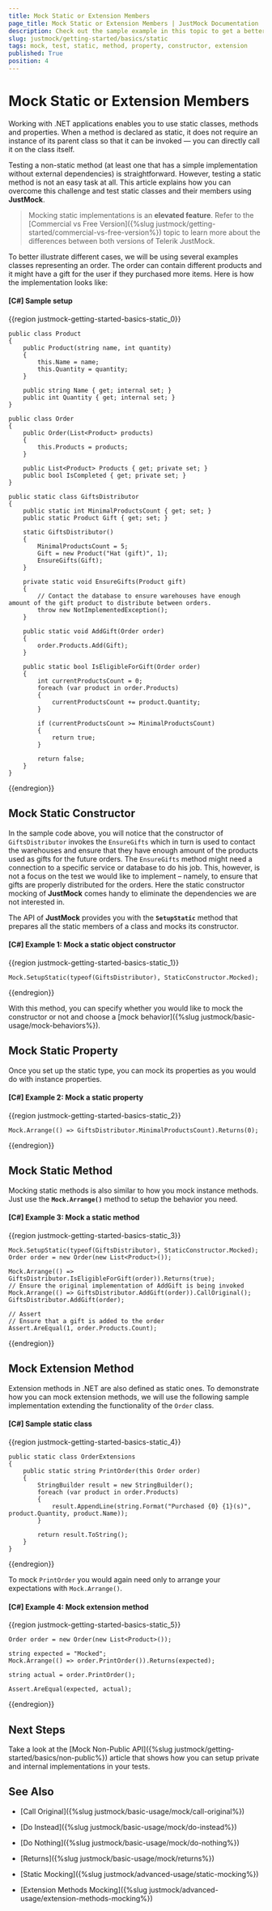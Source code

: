```yaml
---
title: Mock Static or Extension Members
page_title: Mock Static or Extension Members | JustMock Documentation
description: Check out the sample example in this topic to get a better understanding of how you can mock static and extension implementations with JustMock.
slug: justmock/getting-started/basics/static
tags: mock, test, static, method, property, constructor, extension
published: True
position: 4
---
```


# Mock Static or Extension Members

Working with .NET applications enables you to use static classes, methods and properties. When a method is declared as static, it does not require an instance of its parent class so that it can be invoked — you can directly call it on the class itself.

Testing a non-static method (at least one that has a simple implementation without external dependencies) is straightforward. However, testing a static method is not an easy task at all. This article explains how you can overcome this challenge and test static classes and their members using **JustMock**.

> Mocking static implementations is an **elevated feature**. Refer to the [Commercial vs Free Version]({%slug justmock/getting-started/commercial-vs-free-version%}) topic to learn more about the differences between both versions of Telerik JustMock.

To better illustrate different cases, we will be using several examples classes representing an order. The order can contain different products and it might have a gift for the user if they purchased more items. Here is how the implementation looks like:

#### [C#] Sample setup

{{region justmock-getting-started-basics-static_0}}

    public class Product
    {
        public Product(string name, int quantity)
        {
            this.Name = name;
            this.Quantity = quantity;
        }
     
        public string Name { get; internal set; }
        public int Quantity { get; internal set; }
    }
     
    public class Order
    {
        public Order(List<Product> products)
        {
            this.Products = products;
        }
     
        public List<Product> Products { get; private set; }
        public bool IsCompleted { get; private set; }
    }
     
    public static class GiftsDistributor
    {
        public static int MinimalProductsCount { get; set; }
        public static Product Gift { get; set; }
     
        static GiftsDistributor()
        {
            MinimalProductsCount = 5;
            Gift = new Product("Hat (gift)", 1);
            EnsureGifts(Gift);
        }
     
        private static void EnsureGifts(Product gift)
        {
            // Contact the database to ensure warehouses have enough amount of the gift product to distribute between orders.
            throw new NotImplementedException();
        }
     
        public static void AddGift(Order order)
        {
            order.Products.Add(Gift);
        }
     
        public static bool IsEligibleForGift(Order order)
        {
            int currentProductsCount = 0;
            foreach (var product in order.Products)
            {
                currentProductsCount += product.Quantity;
            }
     
            if (currentProductsCount >= MinimalProductsCount)
            {
                return true;
            }
     
            return false;
        }
    }

{{endregion}}

## Mock Static Constructor

In the sample code above, you will notice that the constructor of `GiftsDistributor` invokes the `EnsureGifts` which in turn is used to contact the warehouses and ensure that they have enough amount of the products used as gifts for the future orders. The `EnsureGifts` method might need a connection to a specific service or database to do his job. This, however, is not a focus on the test we would like to implement – namely, to ensure that gifts are properly distributed for the orders. Here the static constructor mocking of **JustMock** comes handy to eliminate the dependencies we are not interested in. 

The API of **JustMock** provides you with the **`SetupStatic`** method that prepares all the static members of a class and mocks its constructor.

#### [C#] Example 1: Mock a static object constructor

{{region justmock-getting-started-basics-static_1}}

    Mock.SetupStatic(typeof(GiftsDistributor), StaticConstructor.Mocked);
{{endregion}}

With this method, you can specify whether you would like to mock the constructor or not and choose a [mock behavior]({%slug justmock/basic-usage/mock-behaviors%}).

## Mock Static Property

Once you set up the static type, you can mock its properties as you would do with instance properties. 

#### [C#] Example 2: Mock a static property

{{region justmock-getting-started-basics-static_2}}

    Mock.Arrange(() => GiftsDistributor.MinimalProductsCount).Returns(0);
{{endregion}}

## Mock Static Method

Mocking static methods is also similar to how you mock instance methods. Just use the **`Mock.Arrange()`** method to setup the behavior you need.

#### [C#] Example 3: Mock a static method

{{region justmock-getting-started-basics-static_3}}

    Mock.SetupStatic(typeof(GiftsDistributor), StaticConstructor.Mocked);
    Order order = new Order(new List<Product>());
     
    Mock.Arrange(() => GiftsDistributor.IsEligibleForGift(order)).Returns(true);
    // Ensure the original implementation of AddGift is being invoked
    Mock.Arrange(() => GiftsDistributor.AddGift(order)).CallOriginal();
    GiftsDistributor.AddGift(order);
     
    // Assert 
    // Ensure that a gift is added to the order
    Assert.AreEqual(1, order.Products.Count);
    
{{endregion}}

## Mock Extension Method

Extension methods in .NET are also defined as static ones. To demonstrate how you can mock extension methods, we will use the following sample implementation extending the functionality of the `Order` class.

#### [C#] Sample static class

{{region justmock-getting-started-basics-static_4}}

    public static class OrderExtensions
    {
        public static string PrintOrder(this Order order)
        {
            StringBuilder result = new StringBuilder();
            foreach (var product in order.Products)
            {
                result.AppendLine(string.Format("Purchased {0} {1}(s)", product.Quantity, product.Name));
            }
     
            return result.ToString();
        }
    }
{{endregion}}

To mock `PrintOrder` you would again need only to arrange your expectations with `Mock.Arrange()`.

#### [C#] Example 4: Mock extension method

{{region justmock-getting-started-basics-static_5}}

    Order order = new Order(new List<Product>());
     
    string expected = "Mocked";
    Mock.Arrange(() => order.PrintOrder()).Returns(expected);
     
    string actual = order.PrintOrder();
                
    Assert.AreEqual(expected, actual);
{{endregion}}

## Next Steps

Take a look at the [Mock Non-Public API]({%slug justmock/getting-started/basics/non-public%}) article that shows how you can setup private and internal implementations in your tests.

## See Also

 * [Call Original]({%slug justmock/basic-usage/mock/call-original%})

 * [Do Instead]({%slug justmock/basic-usage/mock/do-instead%})

 * [Do Nothing]({%slug justmock/basic-usage/mock/do-nothing%})

 * [Returns]({%slug justmock/basic-usage/mock/returns%})
 
 * [Static Mocking]({%slug justmock/advanced-usage/static-mocking%})
 
 * [Extension Methods Mocking]({%slug justmock/advanced-usage/extension-methods-mocking%})
